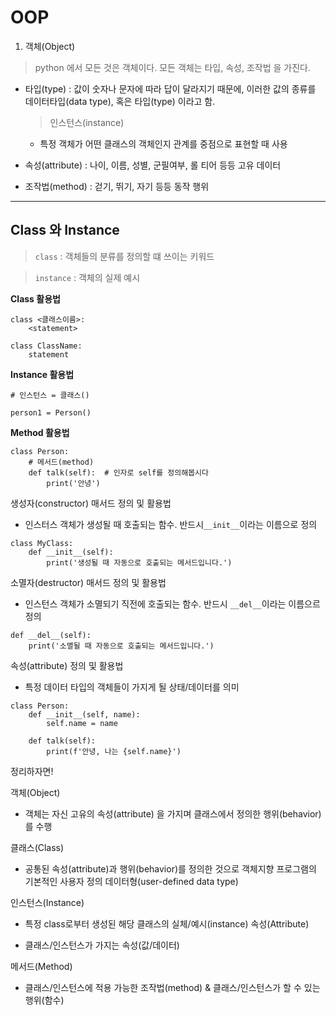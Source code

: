 # OOP

1. 객체(Object)

> python 에서 모든 것은 객체이다.
> 모든 객체는 타입, 속성, 조작법 을 가진다.

- 타입(type) : 값이 숫자나 문자에 따라 답이 달라지기 때문에, 이러한 값의 종류를 데이터타입(data type), 혹은 타입(type) 이라고 함.
    > 인스턴스(instance) 
    - 특정 객체가 어떤 클래스의 객체인지 관계를 중점으로 표현할 때 사용

- 속성(attribute) : 나이, 이름, 성별, 군필여부, 롤 티어 등등 고유 데이터

- 조작법(method) : 걷기, 뛰기, 자기 등등 동작 행위

---
## Class 와 Instance
> `class` : 객체들의 분류를 정의할 떄 쓰이는 키워드

>`instance` : 객체의 실제 예시


**Class 활용법**
```
class <클래스이름>:
    <statement>

class ClassName:
    statement
```

**Instance 활용법** 
```
# 인스턴스 = 클래스()

person1 = Person()
```

**Method 활용법**
```
class Person:
    # 메서드(method)
    def talk(self):  # 인자로 self를 정의해봅시다  
        print('안녕')
```

생성자(constructor) 매서드 정의 및 활용법

- 인스터스 객체가 생성될 때 호출되는 함수. 반드시`__init__`이라는 이름으로 정의

```
class MyClass:
    def __init__(self):
        print('생성될 때 자동으로 호출되는 메서드입니다.')
```

소멸자(destructor) 매서드 정의 및 활용법

- 인스턴스 객체가 소멸되기 직전에 호출되는 함수. 반드시 `__del__`이라는 이름으르 정의

```
def __del__(self):
    print('소멸될 때 자동으로 호출되는 메서드입니다.')
```

속성(attribute) 정의 및 활용법

- 특정 데이터 타입의 객체들이 가지게 될 상태/데이터를 의미


```
class Person:
    def __init__(self, name):
        self.name = name
        
    def talk(self):
        print(f'안녕, 나는 {self.name}')
```


정리하자면!

객체(Object)

- 객체는 자신 고유의 속성(attribute) 을 가지며 클래스에서 정의한 행위(behavior) 를 수행

클래스(Class)

- 공통된 속성(attribute)과 행위(behavior)를 정의한 것으로 객체지향 프로그램의 기본적인 사용자 정의 데이터형(user-defined data type)

인스턴스(Instance)

- 특정 class로부터 생성된 해당 클래스의 실체/예시(instance)
속성(Attribute)

- 클래스/인스턴스가 가지는 속성(값/데이터)

메서드(Method)

- 클래스/인스턴스에 적용 가능한 조작법(method) & 클래스/인스턴스가 할 수 있는 행위(함수)